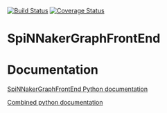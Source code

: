 [![Build Status](https://travis-ci.org/SpiNNakerManchester/SpiNNakerGraphFrontEnd.svg?branch=master)](https://travis-ci.org/SpiNNakerManchester/SpiNNakerGraphFrontEnd)
[![Coverage Status](https://coveralls.io/repos/github/SpiNNakerManchester/SpiNNakerGraphFrontEnd/badge.svg?branch=master)](https://coveralls.io/github/SpiNNakerManchester/SpiNNakerGraphFrontEnd?branch=master)

# SpiNNakerGraphFrontEnd

Documentation
=============
[SpiNNakerGraphFrontEnd Python documentation](http://spinnakergraphfrontend.readthedocs.io)

[Combined python documentation](https://spinnaker-graphfrontend-combined.readthedocs.io/)
